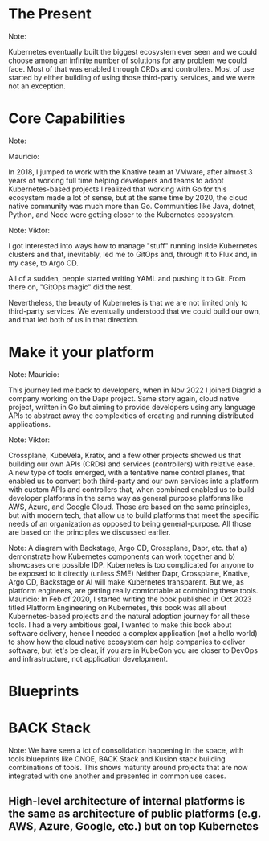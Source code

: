 # The Present


<!-- .slide: data-background="img/idp-present-01.png" data-background-size="contain" -->


<!-- .slide: data-background="img/idp-present-02.png" data-background-size="contain" -->


<!-- .slide: data-background="img/idp-present-03.png" data-background-size="contain" -->


<!-- .slide: data-background="img/idp-present-04.png" data-background-size="contain" -->


<!-- .slide: data-background="img/idp-present-05.png" data-background-size="contain" -->


<!-- .slide: data-background="img/idp-present-06.png" data-background-size="contain" -->


<!-- .slide: data-background="img/idp-present-07.png" data-background-size="contain" -->


<!-- .slide: data-background="img/idp-present-08.png" data-background-size="contain" -->


<!-- .slide: data-background="img/idp-present-09.png" data-background-size="contain" -->


<!-- .slide: data-background="img/landscape.png" data-background-size="contain" -->

Note:

Kubernetes eventually built the biggest ecosystem ever seen and we could choose among an infinite number of solutions for any problem we could face. Most of that was enabled through CRDs and controllers. Most of use started by either building of using those third-party services, and we were not an exception.


# Core Capabilities


<!-- .slide: data-background="/img/products/knative.png" data-background-size="contain" -->

Note:

Mauricio:

In 2018, I jumped to work with the Knative team at VMware, after almost 3 years of working full time helping developers and teams to adopt Kubernetes-based projects I realized that working with Go for this ecosystem made a lot of sense, but at the same time by 2020, the cloud native community was much more than Go. Communities like Java, dotnet, Python, and Node were getting closer to the Kubernetes ecosystem.


<!-- .slide: data-background="/img/products/argo.png" data-background-size="contain" -->

Note:
Viktor:

I got interested into ways how to manage "stuff" running inside Kubernetes clusters and that, inevitably, led me to GitOps and, through it to Flux and, in my case, to Argo CD.

All of a sudden, people started writing YAML and pushing it to Git. From there on, "GitOps magic" did the rest.

Nevertheless, the beauty of Kubernetes is that we are not limited only to third-party services. We eventually understood that we could build our own, and that led both of us in that direction.


# Make it your platform


<!-- .slide: data-background="/img/products/dapr.png" data-background-size="contain" -->

Note:
Mauricio:

This journey led me back to developers, when in Nov 2022 I joined Diagrid a company working on the Dapr project. Same story again, cloud native project, written in Go but aiming to provide developers using any language APIs to abstract away the complexities of creating and running distributed applications. 


<!-- .slide: data-background="/img/products/crossplane.png" data-background-size="contain" -->

Note:
Viktor:

Crossplane, KubeVela, Kratix, and a few other projects showed us that building our own APIs (CRDs) and services (controllers) with relative ease. A new type of tools emerged, with a tentative name control planes, that enabled us to convert both third-party and our own services into a platform with custom APIs and controllers that, when combined enabled us to build developer platforms in the same way as general purpose platforms like AWS, Azure, and Google Cloud. Those are based on the same principles, but with modern tech, that allow us to build platforms that meet the specific needs of an organization as opposed to being general-purpose. All those are based on the principles we discussed earlier.


<!-- .slide: data-background="img/book-cover.jpg" data-background-size="contain" -->

Note:
A diagram with Backstage, Argo CD, Crossplane, Dapr, etc. that a) demonstrate how Kubernetes components can work together and b) showcases one possible IDP.
Kubernetes is too complicated for anyone to be exposed to it directly (unless SME)
Neither Dapr, Crossplane, Knative, Argo CD, Backstage or AI will make Kubernetes transparent.
But we, as platform engineers, are getting really comfortable at combining these tools.
Mauricio:
In Feb of 2020, I started writing the book published in Oct 2023 titled Platform Engineering on Kubernetes, this book was all about Kubernetes-based projects and the natural adoption journey for all these tools. I had a very ambitious goal, I wanted to make this book about software delivery, hence I needed a complex application (not a hello world) to show how the cloud native ecosystem can help companies to deliver software, but let's be clear, if you are in KubeCon you are closer to DevOps and infrastructure, not application development. 


<!-- .slide: data-background="img/idp-present-10.png" data-background-size="contain" -->


<!-- .slide: data-background="img/idp-present-11.png" data-background-size="contain" -->


<!-- .slide: data-background="img/idp-present-12.png" data-background-size="contain" -->


<!-- .slide: data-background="img/idp-present-13.png" data-background-size="contain" -->


<!-- .slide: data-background="img/idp-present-14.png" data-background-size="contain" -->


<!-- .slide: data-background="img/idp-present-15.png" data-background-size="contain" -->


<!-- .slide: data-background="img/idp-present-16.png" data-background-size="contain" -->


<!-- .slide: data-background="img/idp-present-17.png" data-background-size="contain" -->


# Blueprints


# BACK Stack

Note:
We have seen a lot of consolidation happening in the space, with tools blueprints like CNOE, BACK Stack and Kusion stack building combinations of tools.
This shows maturity around projects that are now integrated with one another and presented in common use cases.


<!-- .slide: data-background="/img/products/cnoe.png" data-background-size="contain" -->


<!-- .slide: data-background="/img/products/kusion-stack.png" data-background-size="contain" -->


<!-- .slide: data-background="img/idp-present-17.png" data-background-size="contain" data-background-opacity="0.2" -->
## High-level architecture of internal platforms is the same as architecture of public platforms (e.g. AWS, Azure, Google, etc.) but on top Kubernetes
